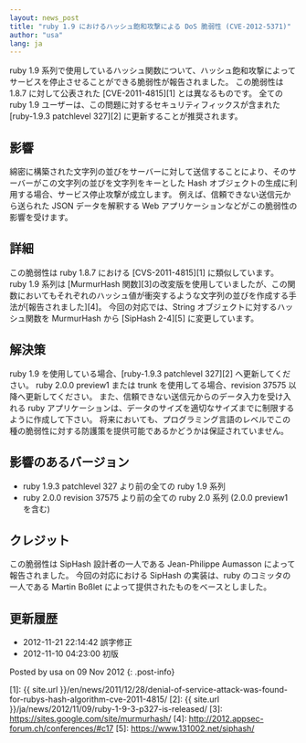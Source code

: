 ```yaml
---
layout: news_post
title: "ruby 1.9 におけるハッシュ飽和攻撃による DoS 脆弱性 (CVE-2012-5371)"
author: "usa"
lang: ja
---
```


ruby 1.9 系列で使用しているハッシュ関数について、ハッシュ飽和攻撃によってサービスを停止させることができる脆弱性が報告されました。
この脆弱性は 1.8.7 に対して公表された [CVE-2011-4815][1] とは異なるものです。 全ての ruby 1.9
ユーザーは、この問題に対するセキュリティフィックスが含まれた [ruby-1.9.3 patchlevel 327][2]
に更新することが推奨されます。

## 影響

綿密に構築された文字列の並びをサーバーに対して送信することにより、そのサーバーがこの文字列の並びを文字列をキーとした Hash
オブジェクトの生成に利用する場合、サービス停止攻撃が成立します。 例えば、信頼できない送信元から送られた JSON データを解釈する Web
アプリケーションなどがこの脆弱性の影響を受けます。

## 詳細

この脆弱性は ruby 1.8.7 における [CVS-2011-4815][1] に類似しています。 ruby 1.9 系列は
[MurmurHash
関数][3]の改変版を使用していましたが、この関数においてもそれぞれのハッシュ値が衝突するような文字列の並びを作成する手法が[報告されました][4]。
今回の対応では、String オブジェクトに対するハッシュ関数を MurmurHash から [SipHash 2-4][5]
に変更しています。

## 解決策

ruby 1.9 を使用している場合、[ruby-1.9.3 patchlevel 327][2] へ更新してください。 ruby 2.0.0
preview1 または trunk を使用してる場合、revision 37575 以降へ更新してください。
また、信頼できない送信元からのデータ入力を受け入れる ruby
アプリケーションは、データのサイズを適切なサイズまでに制限するように作成して下さい。
将来においても、プログラミング言語のレベルでこの種の脆弱性に対する防護策を提供可能であるかどうかは保証されていません。

## 影響のあるバージョン

* ruby 1.9.3 patchlevel 327 より前の全ての ruby 1.9 系列
* ruby 2.0.0 revision 37575 より前の全ての ruby 2.0 系列 (2.0.0 preview1 を含む)

## クレジット

この脆弱性は SipHash 設計者の一人である Jean-Philippe Aumasson によって報告されました。 今回の対応における
SipHash の実装は、ruby のコミッタの一人である Martin Boßlet によって提供されたものをベースとしました。

## 更新履歴

* 2012-11-21 22:14:42 誤字修正
* 2012-11-10 04:23:00 初版

Posted by usa on 09 Nov 2012
{: .post-info}



[1]: {{ site.url }}/en/news/2011/12/28/denial-of-service-attack-was-found-for-rubys-hash-algorithm-cve-2011-4815/ 
[2]: {{ site.url }}/ja/news/2012/11/09/ruby-1-9-3-p327-is-released/ 
[3]: https://sites.google.com/site/murmurhash/ 
[4]: http://2012.appsec-forum.ch/conferences/#c17 
[5]: https://www.131002.net/siphash/ 
